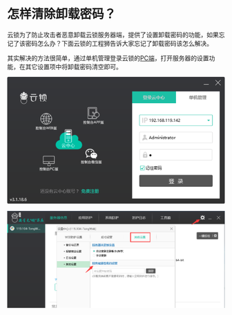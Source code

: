 # 怎样清除卸载密码？

云锁为了防止攻击者恶意卸载云锁服务器端，提供了设置卸载密码的功能，如果忘记了该密码怎么办？下面云锁的工程狮告诉大家忘记了卸载密码该怎么解决。

其实解决的方法很简单，通过单机管理登录云锁的[PC端](../guide/install/pc.md)，打开服务器的设置功能，在其它设置项中将卸载密码清空即可。

![](/assets/q0501.png)

![](/assets/q0502.png)

